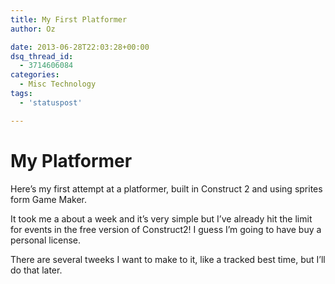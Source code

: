 ```yaml
---
title: My First Platformer
author: Oz

date: 2013-06-28T22:03:28+00:00
dsq_thread_id:
  - 3714606084
categories:
  - Misc Technology
tags:
  - 'statuspost'

---
```

# My Platformer



Here&#8217;s my first attempt at a platformer, built in Construct 2 and using sprites form Game Maker.

<span style="color: #99cc00;"><!--more--></span>





It took me a about a week and it&#8217;s very simple but I&#8217;ve already hit the limit for events in the free version of Construct2! I guess I&#8217;m going to have buy a personal license.

There are several tweeks I want to make to it, like a tracked best time, but I&#8217;ll do that later.